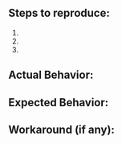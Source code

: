 <!--
Thank you for contributing!

Have a usage question?
======================
The issue tracker isn't the best place for usage questions. This format is not well-suited for Q&A, and questions here don't have as much visibility as they do elsewhere. Before you ask a question, here are some resources to get help first:

- Check the paella documentation: https://github.com/polimediaupv/paella/blob/master/doc/README.md
- Ask the question in the Paella Player mailing list: https://listas.upv.es/mailman/listinfo/paellaplayer

Think you found a bug?
======================
The best bug report is a failing test in the repository as a pull request. Otherwise, please use the "BUG REPORT" template below.


Have a feature request?
=======================
Remove the template from below and provide thoughtful commentary on what this feature means for your. What will it allow you to do that you can't do today? What potential bugs and edge cases does it help to avoid? etc...
-->

<!-- BUG TEMPLATE -->
## Steps to reproduce:
1.
2.
3.
 
## Actual Behavior:
 
 
## Expected Behavior:
 
 
## Workaround (if any):

